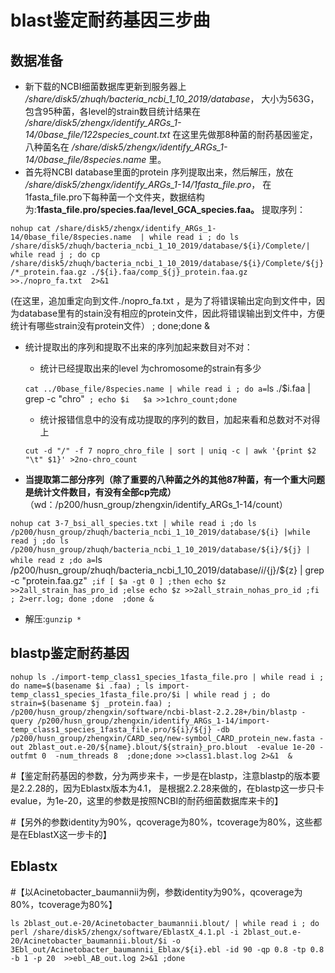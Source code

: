 # blast鉴定耐药基因三步曲
## 数据准备

- 新下载的NCBI细菌数据库更新到服务器上
*/share/disk5/zhuqh/bacteria_ncbi_1_10_2019/database*，
大小为563G，包含95种菌，各level的strain数目统计结果在
*/share/disk5/zhengx/identify_ARGs_1-14/0base_file/122species_count.txt*
在这里先做那8种菌的耐药基因鉴定，八种菌名在
*/share/disk5/zhengx/identify_ARGs_1-14/0base_file/8species.name*
里。
- 首先将NCBI database里面的protein 序列提取出来，然后解压，放在
*/share/disk5/zhengx/identify_ARGs_1-14/1fasta_file.pro*，
在1fasta_file.pro下每种菌一个文件夹，数据结构为:**1fasta_file.pro/species.faa/level_GCA_species.faa。**
提取序列：               

`nohup cat /share/disk5/zhengx/identify_ARGs_1-14/0base_file/8species.name  | while read i ; do ls /share/disk5/zhuqh/bacteria_ncbi_1_10_2019/database/${i}/Complete/| while read j ; do cp /share/disk5/zhuqh/bacteria_ncbi_1_10_2019/database/${i}/Complete/${j}/*_protein.faa.gz ./${i}.faa/comp_${j}_protein.faa.gz  >>./nopro_fa.txt  2>&1`

(在这里，追加重定向到文件./nopro_fa.txt ，是为了将错误输出定向到文件中，因为database里有的stain没有相应的protein文件，因此将错误输出到文件中，方便统计有哪些strain没有protein文件） ; done;done &

- 统计提取出的序列和提取不出来的序列加起来数目对不对：

   - 统计已经提取出来的level 为chromosome的strain有多少

   `cat ../0base_file/8species.name | while read i ; do a=`ls ./$i.faa | grep -c  "chro"` ; echo $i   $a >>1chro_count;done`

   - 统计报错信息中的没有成功提取的序列的数目，加起来看和总数对不对得上

   `cut -d "/" -f 7 nopro_chro_file | sort | uniq -c | awk '{print $2 "\t" $1}' >2no-chro_count`

- **当提取第二部分序列（除了重要的八种菌之外的其他87种菌，有一个重大问题是统计文件数目，有没有全部cp完成）**
（wd：/p200/husn_group/zhengxin/identify_ARGs_1-14/count）

`nohup cat 3-7_bsi_all_species.txt | while read i ;do ls /p200/husn_group/zhuqh/bacteria_ncbi_1_10_2019/database/${i} |while read j ;do ls /p200/husn_group/zhuqh/bacteria_ncbi_1_10_2019/database/${i}/${j} | while read z ;do a=`ls /p200/husn_group/zhuqh/bacteria_ncbi_1_10_2019/database/${i}/${j}/${z} | grep -c "protein.faa.gz"` ;if [ $a -gt 0 ] ;then echo $z >>2all_strain_has_pro_id ;else echo $z >>2all_strain_nohas_pro_id ;fi ; 2>err.log; done ;done  ;done &`

   - 解压:`gunzip *`

## blastp鉴定耐药基因

`nohup ls ./import-temp_class1_species_1fasta_file.pro | while read i ; do name=$(basename $i .faa) ; ls import-temp_class1_species_1fasta_file.pro/$i | while read j ; do strain=$(basename $j _protein.faa) ; /p200/husn_group/zhengxin/software/ncbi-blast-2.2.28+/bin/blastp -query /p200/husn_group/zhengxin/identify_ARGs_1-14/import-temp_class1_species_1fasta_file.pro/${i}/${j} -db /p200/husn_group/zhengxin/CARD_seq/new-symbol_CARD_protein_new.fasta -out 2blast_out.e-20/${name}.blout/${strain}_pro.blout  -evalue 1e-20 -outfmt 0  -num_threads 8  ;done;done >>class1.blast.log 2>&1  &  `

#【鉴定耐药基因的参数，分为两步来卡，一步是在blastp，注意blastp的版本要是2.2.28的，因为Eblastx版本为4.1， 是根据2.2.28来做的，在blastp这一步只卡evalue，为1e-20，这里的参数是按照NCBI的耐药细菌数据库来卡的】

#【另外的参数identity为90%，qcoverage为80%，tcoverage为80%，这些都是在EblastX这一步卡的】

## Eblastx   

#【以Acinetobacter_baumannii为例，参数identity为90%，qcoverage为80%，tcoverage为80%】

`ls 2blast_out.e-20/Acinetobacter_baumannii.blout/ | while read i ; do perl /share/disk5/zhengx/software/EblastX_4.1.pl -i 2blast_out.e-20/Acinetobacter_baumannii.blout/$i -o 3Ebl_out/Acinetobacter_baumannii_Eblax/${i}.ebl -id 90 -qp 0.8 -tp 0.8 -b 1 -p 20  >>ebl_AB_out.log 2>&1 ;done`
